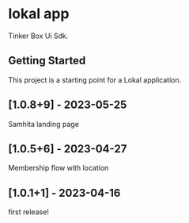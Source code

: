 



# lokal app

Tinker Box Ui Sdk.

## Getting Started


This project is a starting point for a Lokal application.

## [1.0.8+9] - 2023-05-25
Samhita landing page


## [1.0.5+6] - 2023-04-27
Membership flow with location


## [1.0.1+1] - 2023-04-16
first release!
